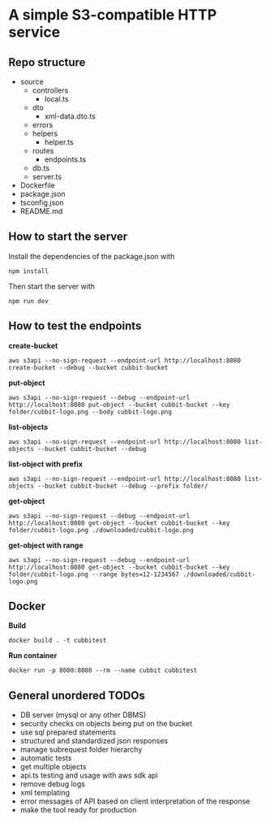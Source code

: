 # A simple S3-compatible HTTP service

## Repo structure

* source
  * controllers
    - local.ts
  * dto
    - xml-data.dto.ts
  * errors
  * helpers
    - helper.ts
  * routes
    - endpoints.ts
  * db.ts
  * server.ts
* Dockerfile
* package.json
* tsconfig.json
* README.md

## How to start the server

Install the dependencies of the package.json with

```npm install```

Then start the server with 

```npm run dev```

## How to test the endpoints

**create-bucket**

```aws s3api --no-sign-request --endpoint-url http://localhost:8080 create-bucket --debug --bucket cubbit-bucket```

**put-object**

```aws s3api --no-sign-request --debug --endpoint-url http://localhost:8080 put-object --bucket cubbit-bucket --key folder/cubbit-logo.png --body cubbit-logo.png```

**list-objects**

```aws s3api --no-sign-request --endpoint-url http://localhost:8080 list-objects --bucket cubbit-bucket --debug```

**list-object with prefix**

```aws s3api --no-sign-request --endpoint-url http://localhost:8080 list-objects --bucket cubbit-bucket --debug --prefix folder/```

**get-object**

```aws s3api --no-sign-request --debug --endpoint-url http://localhost:8080 get-object --bucket cubbit-bucket --key folder/cubbit-logo.png ./downloaded/cubbit-logo.png```

**get-object with range**

```aws s3api --no-sign-request --debug --endpoint-url http://localhost:8080 get-object --bucket cubbit-bucket --key folder/cubbit-logo.png --range bytes=12-1234567 ./downloaded/cubbit-logo.png```

## Docker

**Build**

```docker build . -t cubbitest```

**Run container**

```docker run -p 8080:8080 --rm --name cubbit cubbitest```


## General unordered TODOs

- DB server (mysql or any other DBMS)
- security checks on objects being put on the bucket
- use sql prepared statements
- structured and standardized json responses
- manage subrequest folder hierarchy
- automatic tests
- get multiple objects
- api.ts testing and usage with aws sdk api
- remove debug logs
- xml templating
- error messages of API based on client interpretation of the response
- make the tool ready for production
